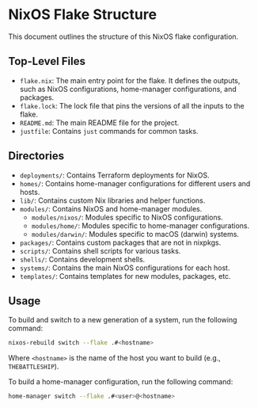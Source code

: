 # NixOS Flake Structure

This document outlines the structure of this NixOS flake configuration.

## Top-Level Files

- `flake.nix`: The main entry point for the flake. It defines the outputs, such as NixOS configurations, home-manager configurations, and packages.
- `flake.lock`: The lock file that pins the versions of all the inputs to the flake.
- `README.md`: The main README file for the project.
- `justfile`: Contains `just` commands for common tasks.

## Directories

- `deployments/`: Contains Terraform deployments for NixOS.
- `homes/`: Contains home-manager configurations for different users and hosts.
- `lib/`: Contains custom Nix libraries and helper functions.
- `modules/`: Contains NixOS and home-manager modules.
  - `modules/nixos/`: Modules specific to NixOS configurations.
  - `modules/home/`: Modules specific to home-manager configurations.
  - `modules/darwin/`: Modules specific to macOS (darwin) systems.
- `packages/`: Contains custom packages that are not in nixpkgs.
- `scripts/`: Contains shell scripts for various tasks.
- `shells/`: Contains development shells.
- `systems/`: Contains the main NixOS configurations for each host.
- `templates/`: Contains templates for new modules, packages, etc.

## Usage

To build and switch to a new generation of a system, run the following command:

```bash
nixos-rebuild switch --flake .#<hostname>
```

Where `<hostname>` is the name of the host you want to build (e.g., `THEBATTLESHIP`).

To build a home-manager configuration, run the following command:

```bash
home-manager switch --flake .#<user>@<hostname>
```
